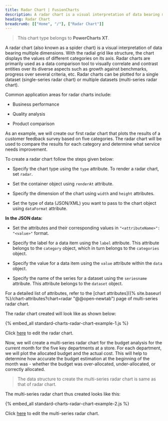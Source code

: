 ```yaml
---
title: Radar Chart | FusionCharts
description: A radar chart is a visual interpretation of data bearing multiple dimensions, the radial grid like structure,the chart displays different categories values
heading: Radar Chart
breadcrumb: [["Home", "/"], ["Radar Chart"]]
---
```


> This chart type belongs to **PowerCharts XT**.

A radar chart (also known as a spider chart) is a visual interpretation of data bearing multiple dimensions. With the radial grid like structure, the chart displays the values of different categories on its axis. Radar charts are primarily used as a data comparison tool to visually correlate and contrast entities over its diverse aspects such as growth against benchmarks, progress over several criteria, etc. Radar charts can be plotted for a single dataset (single-series radar chart) or multiple datasets (multi-series radar chart).

Common application areas for radar charts include:

* Business performance

* Quality analysis

* Product comparison

As an example, we will create our first radar chart that plots the results of a customer feedback survey based on five categories. The radar chart will be used to compare the results for each category and determine what service needs improvement.

To create a radar chart follow the steps given below:

* Specify the chart type using the `type` attribute. To render a radar chart, set `radar`.

* Set the container object using `renderAt` attribute.

* Specify the dimension of the chart using `width` and `height` attributes.

* Set the type of data (JSON/XML) you want to pass to the chart object using `dataFormat` attribute.

**In the JSON data:**

* Set the attributes and their corresponding values in `"<attributeName>": "<value>"` format.

* Specify the label for a data item using the `label` attribute. This attribute belongs to the `category` object, which in turn belongs to the `categories` object.

* Specify the value for a data item using the `value` attribute within the `data` object. 

* Specify the name of the series for a dataset using the `seriesname` attribute. This attribute belongs to the `dataset` object.

For a detailed list of attributes, refer to the [chart attributes]({% site.baseurl %}/chart-attributes?chart=radar "@@open-newtab") page of multi-series radar chart.

The radar chart created will look like as  shown below:

{% embed_all standard-charts-radar-chart-example-1.js %}

Click [here](http://jsfiddle.net/fusioncharts/64v13yyy/ "@@open-newtab") to edit the radar chart.

Now, we will create a multi-series radar chart for the budget analysis for the current month for the five key departments at a store. For each department, we will plot the allocated budget and the actual cost. This will help to determine how accurate the budget estimation at the beginning of the month was - whether the budget was over-allocated, under-allocated, or correctly allocated. 

> The data structure to create the multi-series radar chart is same as that of radar chart.

The multi-series radar chart thus created looks like this:

{% embed_all standard-charts-radar-chart-example-2.js %}

Click [here](http://jsfiddle.net/fusioncharts/gqLerkph/ "@@open-newtab") to edit the multi-series radar chart.